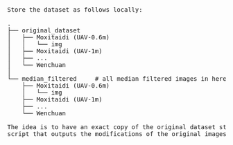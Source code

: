 <pre>
Store the dataset as follows locally:

.
├── original_dataset            
│   ├── Moxitaidi (UAV-0.6m)
│   │   └── img
│   ├── Moxitaidi (UAV-1m)
│   ├── ...
│   └── Wenchuan
│
└── median_filtered		# all median filtered images in here
    ├── Moxitaidi (UAV-0.6m)
    │   └── img
    ├── Moxitaidi (UAV-1m)
    ├── ...
    └── Wenchuan

The idea is to have an exact copy of the original dataset structure for each
script that outputs the modifications of the original images.
</pre>